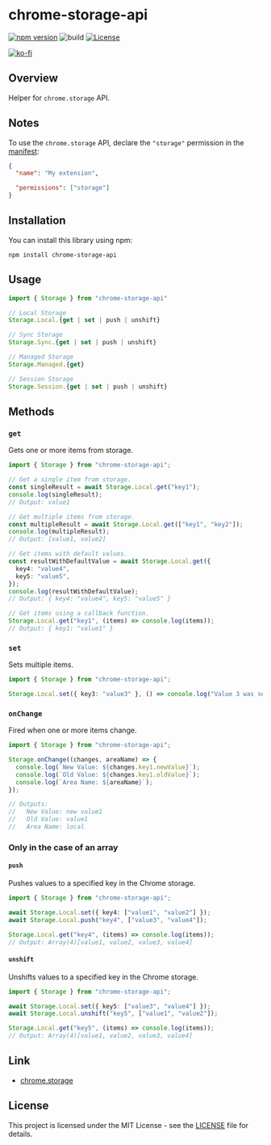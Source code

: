 # chrome-storage-api

[![npm version](https://badge.fury.io/js/chrome-storage-api.svg)](https://badge.fury.io/js/chrome-storage-api)
![build](https://github.com/ryohidaka/chrome-storage-api/workflows/Build/badge.svg)
[![License](https://img.shields.io/badge/license-MIT-blue.svg)](https://opensource.org/licenses/MIT)

[![ko-fi](https://ko-fi.com/img/githubbutton_sm.svg)](https://ko-fi.com/B0B6TVH92)

## Overview

Helper for `chrome.storage` API.

## Notes

To use the `chrome.storage` API, declare the `"storage"` permission in the [manifest](https://developer.chrome.com/docs/extensions/reference/manifest):

```json
{
  "name": "My extension",

  "permissions": ["storage"]
}
```

## Installation

You can install this library using npm:

```shell
npm install chrome-storage-api
```

## Usage

```typescript
import { Storage } from "chrome-storage-api"

// Local Storage
Storage.Local.{get | set | push | unshift}

// Sync Storage
Storage.Sync.{get | set | push | unshift}

// Managed Storage
Storage.Managed.{get}

// Session Storage
Storage.Session.{get | set | push | unshift}
```

## Methods

### `get`

Gets one or more items from storage.

```typescript
import { Storage } from "chrome-storage-api";

// Get a single item from storage.
const singleResult = await Storage.Local.get("key1");
console.log(singleResult);
// Output: value1

// Get multiple items from storage.
const multipleResult = await Storage.Local.get(["key1", "key2"]);
console.log(multipleResult);
// Output: [value1, value2]

// Get items with default values.
const resultWithDefaultValue = await Storage.Local.get({
  key4: "value4",
  key5: "value5",
});
console.log(resultWithDefaultValue);
// Output: { key4: "value4", key5: "value5" }

// Get items using a callback function.
Storage.Local.get("key1", (items) => console.log(items));
// Output: { key1: "value1" }
```

### `set`

Sets multiple items.

```typescript
import { Storage } from "chrome-storage-api";

Storage.Local.set({ key3: "value3" }, () => console.log("Value 3 was set."));
```

### `onChange`

Fired when one or more items change.

```typescript
import { Storage } from "chrome-storage-api";

Storage.onChange((changes, areaName) => {
  console.log(`New Value: ${changes.key1.newValue}`);
  console.log(`Old Value: ${changes.key1.oldValue}`);
  console.log(`Area Name: ${areaName}`);
});

// Outputs:
//   New Value: new value1
//   Old Value: value1
//   Area Name: local
```

### Only in the case of an array

#### `push`

Pushes values to a specified key in the Chrome storage.

```typescript
import { Storage } from "chrome-storage-api";

await Storage.Local.set({ key4: ["value1", "value2"] });
await Storage.Local.push("key4", ["value3", "value4"]);

Storage.Local.get("key4", (items) => console.log(items));
// Output: Array(4)[value1, value2, value3, value4]
```

#### `unshift`

Unshifts values to a specified key in the Chrome storage.

```typescript
import { Storage } from "chrome-storage-api";

await Storage.Local.set({ key5: ["value3", "value4"] });
await Storage.Local.unshift("key5", ["value1", "value2"]);

Storage.Local.get("key5", (items) => console.log(items));
// Output: Array(4)[value1, value2, value3, value4]
```

## Link

- [chrome.storage](https://developer.chrome.com/docs/extensions/reference/api/storage)

## License

This project is licensed under the MIT License - see the [LICENSE](LICENSE) file for details.
